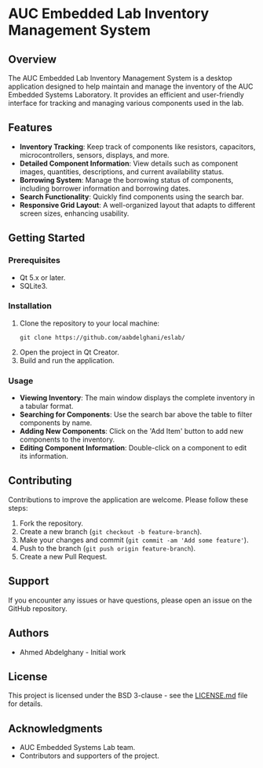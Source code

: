 # AUC Embedded Lab Inventory Management System

## Overview
The AUC Embedded Lab Inventory Management System is a desktop application designed to help maintain and manage the inventory of the AUC Embedded Systems Laboratory. It provides an efficient and user-friendly interface for tracking and managing various components used in the lab.

## Features
- **Inventory Tracking**: Keep track of components like resistors, capacitors, microcontrollers, sensors, displays, and more.
- **Detailed Component Information**: View details such as component images, quantities, descriptions, and current availability status.
- **Borrowing System**: Manage the borrowing status of components, including borrower information and borrowing dates.
- **Search Functionality**: Quickly find components using the search bar.
- **Responsive Grid Layout**: A well-organized layout that adapts to different screen sizes, enhancing usability.

## Getting Started
### Prerequisites
- Qt 5.x or later.
- SQLite3.

### Installation
1. Clone the repository to your local machine:
   ```
   git clone https://github.com/aabdelghani/eslab/
   ```
2. Open the project in Qt Creator.
3. Build and run the application.

### Usage
- **Viewing Inventory**: The main window displays the complete inventory in a tabular format.
- **Searching for Components**: Use the search bar above the table to filter components by name.
- **Adding New Components**: Click on the 'Add Item' button to add new components to the inventory.
- **Editing Component Information**: Double-click on a component to edit its information.

## Contributing
Contributions to improve the application are welcome. Please follow these steps:
1. Fork the repository.
2. Create a new branch (`git checkout -b feature-branch`).
3. Make your changes and commit (`git commit -am 'Add some feature'`).
4. Push to the branch (`git push origin feature-branch`).
5. Create a new Pull Request.

## Support
If you encounter any issues or have questions, please open an issue on the GitHub repository.

## Authors
- Ahmed Abdelghany - Initial work

## License
This project is licensed under the BSD 3-clause - see the [LICENSE.md](https://github.com/aabdelghani/eslab/blob/main/LICENSE.md) file for details.

## Acknowledgments
- AUC Embedded Systems Lab team.
- Contributors and supporters of the project.


